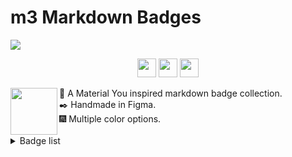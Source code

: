 # m3 Markdown Badges
<img src="https://pictshare.net/4hjgj1.png">

<p align="center">
  <img height="30px" src="https://ziadoua.github.io/m3-Markdown-Badges/badges/Markdown/markdown1.svg">
  <img height="30px" src="https://ziadoua.github.io/m3-Markdown-Badges/badges/HTML/html2.svg">
  <img height="30px" src="https://ziadoua.github.io/m3-Markdown-Badges/badges/CSS/css2.svg">
</p>

<img align="left" height="75px" src="https://pictshare.net/9nezj5.png">
🏅 A Material You inspired markdown badge collection.
<br>
✒️ Handmade in Figma.
<br>
🎆 Multiple color options.

<br>
<br>

<details>
  <summary>Badge list</summary>
  Coming soon™
</details>

